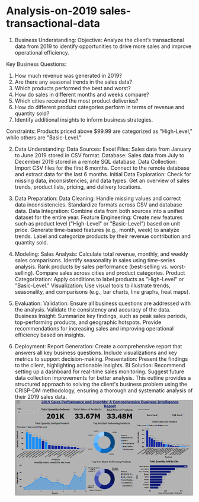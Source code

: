 # Analysis-on-2019 sales-transactional-data


1. Business Understanding:
 Objective:
Analyze the client’s transactional data from 2019 to identify opportunities to drive more sales and improve operational efficiency.

Key Business Questions:
1. How much revenue was generated in 2019?
2. Are there any seasonal trends in the sales data?
3. Which products performed the best and worst?
4. How do sales in different months and weeks compare?
5. Which cities received the most product deliveries?
6. How do different product categories perform in terms of revenue and quantity sold?
7. Identify additional insights to inform business strategies.

Constraints:
Products priced above $99.99 are categorized as "High-Level," while others are "Basic-Level."

2. Data Understanding:
Data Sources:
Excel Files: Sales data from January to June 2019 stored in CSV format.
Database: Sales data from July to December 2019 stored in a remote SQL database.
Data Collection:
Import CSV files for the first 6 months.
Connect to the remote database and extract data for the last 6 months.
Initial Data Exploration:
Check for missing data, inconsistencies, and data types.
Get an overview of sales trends, product lists, pricing, and delivery locations.

3. Data Preparation:
Data Cleaning:
Handle missing values and correct data inconsistencies.
Standardize formats across CSV and database data.
Data Integration:
Combine data from both sources into a unified dataset for the entire year.
Feature Engineering:
Create new features such as product level ("High-Level" or "Basic-Level") based on unit price.
Generate time-based features (e.g., month, week) to analyze trends.
Label and categorize products by their revenue contribution and quantity sold.

4. Modeling:
Sales Analysis:
Calculate total revenue, monthly, and weekly sales comparisons.
Identify seasonality in sales using time-series analysis.
Rank products by sales performance (best-selling vs. worst-selling).
Compare sales across cities and product categories.
Product Categorization:
Apply conditions to label products as "High-Level" or "Basic-Level."
Visualization:
Use visual tools to illustrate trends, seasonality, and comparisons (e.g., bar charts, line graphs, heat maps).

5. Evaluation:
Validation:
Ensure all business questions are addressed with the analysis.
Validate the consistency and accuracy of the data.
Business Insight:
Summarize key findings, such as peak sales periods, top-performing products, and geographic hotspots.
Provide recommendations for increasing sales and improving operational efficiency based on insights.

6. Deployment:
Report Generation:
Create a comprehensive report that answers all key business questions.
Include visualizations and key metrics to support decision-making.
Presentation:
Present the findings to the client, highlighting actionable insights.
BI Solution:
Recommend setting up a dashboard for real-time sales monitoring.
Suggest future data collection improvements for better analysis.
This outline provides a structured approach to solving the client's business problem using the CRISP-DM methodology, ensuring a thorough and systematic analysis of their 2019 sales data.
![alt text](image.png)






